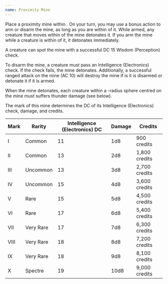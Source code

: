 ```yaml
---
name: Proximity Mine
---
```

Place a proximity mine within <me-distance length="5" />. On your turn, you may use a bonus action to arm or
disarm the mine, as long as you are within <me-distance length="500" /> of it. While armed, any creature that moves within
<me-distance length="5" /> of the mine detonates it. If you arm the mine while a creature is within <me-distance length="5" />
of it, it detonates immediately.

A creature can spot the mine with a successful DC 15 Wisdom (Perception) check.

To disarm the mine, a creature must pass an Intelligence (Electronics) check. If the check fails, the mine detonates.
Additionally, a successful ranged attack on the mine (AC 10) will destroy the mine if is it is disarmed or detonate it
if it is armed.

When the mine detonates, each creature within a <me-distance length="5" adj/>-radius sphere centred on the mine must
suffers thunder damage (see below).

The mark of this mine determines the DC of its Intelligence (Electronics) check, damage, and credits.

Mark|Rarity|Intelligence (Electronics) DC|Damage|Credits
---|---|---|---|---
I|Common|11|1d8|900 credits
II|Common|13|2d8|1,800 credits
III|Uncommon|13|3d8|2,700 credits
IV|Uncommon|15|4d8|3,600 credits
V|Rare|15|5d8|4,500 credits
VI|Rare|17|6d8|5,400 credits
VII|Very Rare|17|7d8|6,300 credits
VIII|Very Rare|18|8d8|7,200 credits
IX|Very Rare|18|9d8|8,100 credits
X|Spectre|19|10d8|9,000 credits
